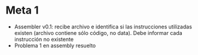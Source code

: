 # Meta 1

 - Assembler v0.1: recibe archivo e identifica si las instrucciones utilizadas existen (archivo contiene sólo código, no data). Debe informar cada instrucción no existente
 - Problema 1 en assembly resuelto